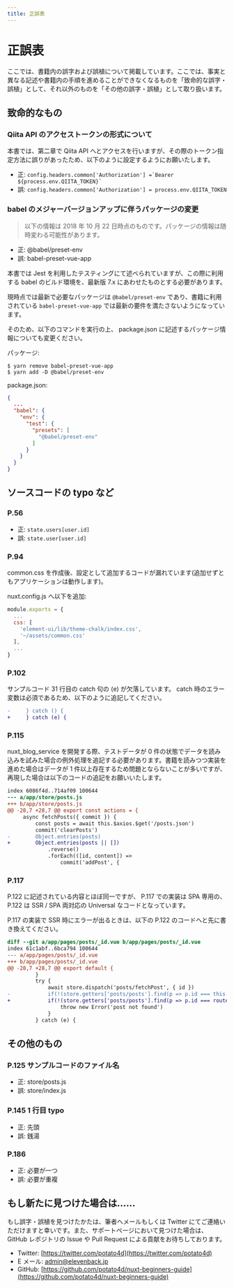 ```yaml
---
title: 正誤表
---
```


# 正誤表

ここでは、書籍内の誤字および誤植について掲載しています。ここでは、事実と異なる記述や書籍内の手順を進めることができなくなるものを「致命的な誤字・誤植」として、それ以外のものを「その他の誤字・誤植」として取り扱います。

## 致命的なもの

### Qiita API のアクセストークンの形式について

本書では、第二章で Qiita API へとアクセスを行いますが、その際のトークン指定方法に誤りがあったため、以下のように設定するようにお願いたします。

- 正: <code>config.headers.common['Authorization'] =\`Bearer ${process.env.QIITA_TOKEN}\`</code>
- 誤: `config.headers.common['Authorization'] = process.env.QIITA_TOKEN`

### babel のメジャーバージョンアップに伴うパッケージの変更

> 以下の情報は 2018 年 10 月 22 日時点のものです。パッケージの情報は随時変わる可能性があります。

- 正: @babel/preset-env
- 誤: babel-preset-vue-app

本書では Jest を利用したテスティングにて述べられていますが、この際に利用する babel のビルド環境を、最新版 7.x にあわせたものとする必要があります。

現時点では最新で必要なパッケージは `@babel/preset-env` であり、書籍に利用されている `babel-preset-vue-app` では最新の要件を満たさないようになっています。

そのため、以下のコマンドを実行の上、 package.json に記述するパッケージ情報についても変更ください。

パッケージ:

```
$ yarn remove babel-preset-vue-app
$ yarn add -D @babel/preset-env
```

package.json:

```json
{
  ...
  "babel": {
    "env": {
      "test": {
        "presets": [
          "@babel/preset-env"
        ]
      }
    }
  }
}
```

## ソースコードの typo など

### P.56

- 正: `state.users[user.id]`
- 誤: `state.user[user.id]`

### P.94

common.css を作成後、設定として追加するコードが漏れています(追加せずともアプリケーションは動作します)。

nuxt.config.js へ以下を追加:

```js
module.exports = {
  ...
  css: [
    'element-ui/lib/theme-chalk/index.css',
    '~/assets/common.css'
  ],
  ...
}
```

### P.102

サンプルコード 31 行目の catch 句の (e) が欠落しています。 catch 時のエラー変数は必須であるため、以下のように追記してください。

```diff
-     } catch () {
+     } catch (e) {
```

### P.115

nuxt_blog_service を開発する際、テストデータが 0 件の状態でデータを読み込みを試みた場合の例外処理を追記する必要があります。書籍を読みつつ実装を進めた場合はデータが 1 件以上存在するため問題とならないことが多いですが、再現した場合は以下のコードの追記をお願いいたします。

```diff
index 6086f4d..714af09 100644
--- a/app/store/posts.js
+++ b/app/store/posts.js
@@ -28,7 +28,7 @@ export const actions = {
     async fetchPosts({ commit }) {
         const posts = await this.$axios.$get('/posts.json')
         commit('clearPosts')
-        Object.entries(posts)
+        Object.entries(posts || [])
             .reverse()
             .forEach(([id, content]) =>
                 commit('addPost', {
```

### P.117

P.122 に記述されている内容とほぼ同一ですが、 P.117 での実装は SPA 専用の、 P.122 は SSR / SPA 両対応の Universal なコードとなっています。

P.117 の実装で SSR 時にエラーが出るときは、以下の P.122 のコードへと先に書き換えてください。

```diff
diff --git a/app/pages/posts/_id.vue b/app/pages/posts/_id.vue
index 61c1abf..6bca794 100644
--- a/app/pages/posts/_id.vue
+++ b/app/pages/posts/_id.vue
@@ -28,7 +28,7 @@ export default {
         }
         try {
             await store.dispatch('posts/fetchPost', { id })
-            if(!(store.getters['posts/posts'].find(p => p.id === this.$route.params.id))) {
+            if(!(store.getters['posts/posts'].find(p => p.id === route.params.id))) {
                 throw new Error('post not found')
             }
         } catch (e) {
```

## その他のもの

### P.125 サンプルコードのファイル名

- 正: store/posts.js
- 誤: store/index.js

### P.145 1 行目 typo

- 正: 先頭
- 誤: 銭湯

### P.186

- 正: 必要が一つ
- 誤: 必要が重複

## もし新たに見つけた場合は……

もし誤字・誤植を見つけたかたは、筆者へメールもしくは Twitter にてご連絡いただけますと幸いです。また、サポートページにおいて見つけた場合は、 GitHub レポジトリの Issue や Pull Request による貢献をお待ちしております。

- Twitter: [https://twitter.com/potato4d](https://twitter.com/potato4d)
- E メール: [admin@elevenback.jp](mailto:admin@elevenback.jp)
- GitHub: [https://github.com/potato4d/nuxt-beginners-guide](https://github.com/potato4d/nuxt-beginners-guide)
